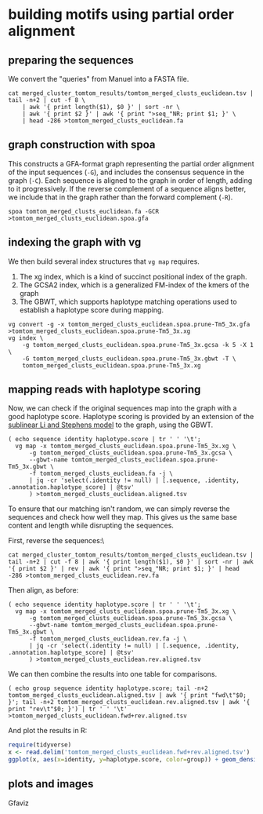 # building motifs using partial order alignment

## preparing the sequences

We convert the "queries" from Manuel into a FASTA file.

```
cat merged_cluster_tomtom_results/tomtom_merged_clusts_euclidean.tsv | tail -n+2 | cut -f 8 \
    | awk '{ print length($1), $0 }' | sort -nr \
    | awk '{ print $2 }' | awk '{ print ">seq_"NR; print $1; }' \
    | head -286 >tomtom_merged_clusts_euclidean.fa
```

## graph construction with spoa

This constructs a GFA-format graph representing the partial order alignment of the input sequences (`-G`), and includes the consensus sequence in the graph (`-C`).
Each sequence is aligned to the graph in order of length, adding to it progressively.
If the reverse complement of a sequence aligns better, we include that in the graph rather than the forward complement (`-R`).

```
spoa tomtom_merged_clusts_euclidean.fa -GCR >tomtom_merged_clusts_euclidean.spoa.gfa
```

## indexing the graph with vg

We then build several index structures that `vg map` requires.

1. The xg index, which is a kind of succinct positional index of the graph.
2. The GCSA2 index, which is a generalized FM-index of the kmers of the graph
3. The GBWT, which supports haplotype matching operations used to establish a haplotype score during mapping.

```
vg convert -g -x tomtom_merged_clusts_euclidean.spoa.prune-Tm5_3x.gfa >tomtom_merged_clusts_euclidean.spoa.prune-Tm5_3x.xg
vg index \
    -g tomtom_merged_clusts_euclidean.spoa.prune-Tm5_3x.gcsa -k 5 -X 1 \
    -G tomtom_merged_clusts_euclidean.spoa.prune-Tm5_3x.gbwt -T \
    tomtom_merged_clusts_euclidean.spoa.prune-Tm5_3x.xg
```

## mapping reads with haplotype scoring

Now, we can check if the original sequences map into the graph with a good haplotype score.
Haplotype scoring is provided by an extension of the [sublinear Li and Stephens model](https://doi.org/10.1186/s13015-019-0144-9) to the graph, using the GBWT.

```
( echo sequence identity haplotype.score | tr ' ' '\t';
  vg map -x tomtom_merged_clusts_euclidean.spoa.prune-Tm5_3x.xg \
      -g tomtom_merged_clusts_euclidean.spoa.prune-Tm5_3x.gcsa \
      --gbwt-name tomtom_merged_clusts_euclidean.spoa.prune-Tm5_3x.gbwt \
      -f tomtom_merged_clusts_euclidean.fa -j \
      | jq -cr 'select(.identity != null) | [.sequence, .identity, .annotation.haplotype_score] | @tsv' 
      ) >tomtom_merged_clusts_euclidean.aligned.tsv
```

To ensure that our matching isn't random, we can simply reverse the sequences and check how well they map.
This gives us the same base content and length while disrupting the sequences.

First, reverse the sequences:\

```
cat merged_cluster_tomtom_results/tomtom_merged_clusts_euclidean.tsv | tail -n+2 | cut -f 8 | awk '{ print length($1), $0 }' | sort -nr | awk '{ print $2 }' | rev | awk '{ print ">seq_"NR; print $1; }' | head -286 >tomtom_merged_clusts_euclidean.rev.fa
```

Then align, as before:

```
( echo sequence identity haplotype.score | tr ' ' '\t';
  vg map -x tomtom_merged_clusts_euclidean.spoa.prune-Tm5_3x.xg \
      -g tomtom_merged_clusts_euclidean.spoa.prune-Tm5_3x.gcsa \
      --gbwt-name tomtom_merged_clusts_euclidean.spoa.prune-Tm5_3x.gbwt \
      -f tomtom_merged_clusts_euclidean.rev.fa -j \
      | jq -cr 'select(.identity != null) | [.sequence, .identity, .annotation.haplotype_score] | @tsv' 
      ) >tomtom_merged_clusts_euclidean.rev.aligned.tsv
```

We can then combine the results into one table for comparisons.

```
( echo group sequence identity haplotype.score; tail -n+2 tomtom_merged_clusts_euclidean.aligned.tsv | awk '{ print "fwd\t"$0; }'; tail -n+2 tomtom_merged_clusts_euclidean.rev.aligned.tsv | awk '{ print "rev\t"$0; }') | tr ' ' '\t' >tomtom_merged_clusts_euclidean.fwd+rev.aligned.tsv
```

And plot the results in R:

```R
require(tidyverse)
x <- read.delim('tomtom_merged_clusts_euclidean.fwd+rev.aligned.tsv')
ggplot(x, aes(x=identity, y=haplotype.score, color=group)) + geom_density_2d(h=c(0.1,10)) + geom_point(alpha=I(1/3))
```

## plots and images

Gfaviz

[](https://github.com/ekg/poa-motifs/blob/master/tomtom_merged_clusts_euclidean.spoa.prune-Tm5_3x.gfa.gfaviz.png)
